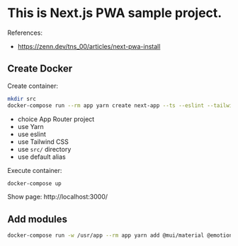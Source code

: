 # This is Next.js PWA sample project.

References: 
  - https://zenn.dev/tns_00/articles/next-pwa-install


## Create Docker

Create container:
```sh
mkdir src
docker-compose run --rm app yarn create next-app --ts --eslint --tailwind --use-yarn --src-dir --app  --import-alias "@/*" .
```
  - choice App Router project
  - use Yarn
  - use eslint
  - use Tailwind CSS
  - use `src/` directory
  - use default alias

Execute container:
```sh
docker-compose up
```

Show page: http://localhost:3000/


## Add modules

```sh
docker-compose run -w /usr/app --rm app yarn add @mui/material @emotion/react @emotion/styled
```
